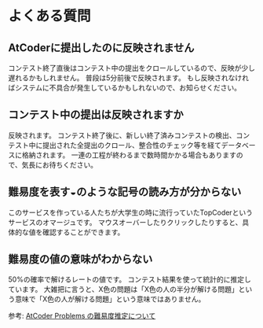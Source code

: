 # よくある質問

## AtCoderに提出したのに反映されません
コンテスト終了直後はコンテスト中の提出をクロールしているので、反映が少し遅れるかもしれません。
普段は5分前後で反映されます。
もし反映されなければシステムに不具合が発生しているかもしれないので、お知らせください。

## コンテスト中の提出は反映されますか
反映されます。
コンテスト終了後に、新しい終了済みコンテストの検出、コンテスト中に提出された全提出のクロール、整合性のチェック等を経てデータベースに格納されます。
一連の工程が終わるまで数時間かかる場合もありますので、気長にお待ちください。

## 難易度を表す◒のような記号の読み方が分からない
このサービスを作っている人たちが大学生の時に流行っていたTopCoderというサービスのオマージュです。
マウスオーバーしたりクリックしたりすると、具体的な値を確認することができます。

## 難易度の値の意味がわからない
50%の確率で解けるレートの値です。
コンテスト結果を使って統計的に推定しています。
大雑把に言うと、X色の問題は「X色の人の半分が解ける問題」という意味で「X色の人が解ける問題」という意味ではありません。

参考: [AtCoder Problems の難易度推定について](http://pepsin-amylase.hatenablog.com/entry/atcoder-problems-difficulty)
